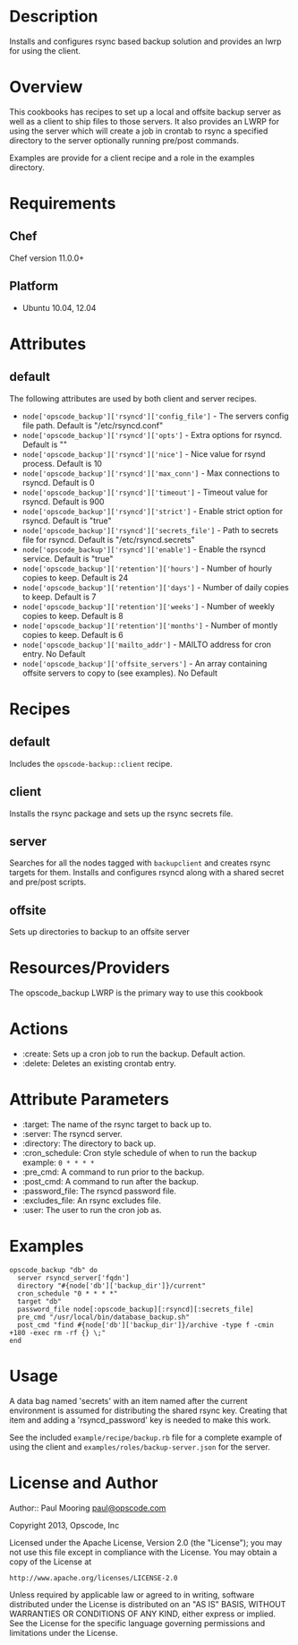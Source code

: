 Description
===========

Installs and configures rsync based backup solution and provides an lwrp for using the client.

Overview
========

This cookbooks has recipes to set up a local and offsite backup server as well as a client to ship files to those servers.  It also provides an LWRP for using the server which will create a job in crontab to rsync a specified directory to the server optionally running pre/post commands.

Examples are provide for a client recipe and a role in the examples directory.

Requirements
============

Chef
----

Chef version 11.0.0+

Platform
--------

* Ubuntu 10.04, 12.04

Attributes
==========

default
-------

The following attributes are used by both client and server recipes.

* `node['opscode_backup']['rsyncd']['config_file']` - The servers config file path. Default is "/etc/rsyncd.conf"
* `node['opscode_backup']['rsyncd']['opts']` - Extra options for rsyncd. Default is ""
* `node['opscode_backup']['rsyncd']['nice']` - Nice value for rsynd process. Default is 10
* `node['opscode_backup']['rsyncd']['max_conn']` - Max connections to rsyncd. Default is 0
* `node['opscode_backup']['rsyncd']['timeout']` - Timeout value for rsyncd. Default is 900
* `node['opscode_backup']['rsyncd']['strict']` - Enable strict option for rsyncd. Default is "true"
* `node['opscode_backup']['rsyncd']['secrets_file']` - Path to secrets file for rsyncd. Default is "/etc/rsyncd.secrets"
* `node['opscode_backup']['rsyncd']['enable']` - Enable the rsyncd service. Default is "true"
* `node['opscode_backup']['retention']['hours']` - Number of hourly copies to keep. Default is 24
* `node['opscode_backup']['retention']['days']` - Number of daily copies to keep. Default is 7
* `node['opscode_backup']['retention']['weeks']` - Number of weekly copies to keep. Default is 8
* `node['opscode_backup']['retention']['months']` - Number of montly copies to keep. Default is 6
* `node['opscode_backup']['mailto_addr']` - MAILTO address for cron entry. No Default
* `node['opscode_backup']['offsite_servers']` - An array containing offsite servers to copy to (see examples). No Default

Recipes
=======

default
-------

Includes the `opscode-backup::client` recipe.

client
------

Installs the rsync package and sets up the rsync secrets file.

server
------

Searches for all the nodes tagged with `backupclient` and creates rsync targets for them.  Installs and configures rsyncd along with a shared secret and pre/post scripts.

offsite
-------

Sets up directories to backup to an offsite server

Resources/Providers
===================

The opscode_backup LWRP is the primary way to use this cookbook

# Actions

- :create: Sets up a cron job to run the backup. Default action.
- :delete: Deletes an existing crontab entry.

# Attribute Parameters

- :target: The name of the rsync target to back up to.
- :server: The rsyncd server.
- :directory: The directory to back up.
- :cron_schedule: Cron style schedule of when to run the backup example: `0 * * * *`
- :pre_cmd: A command to run prior to the backup.
- :post_cmd: A command to run after the backup.
- :password_file: The rsyncd password file.
- :excludes_file: An rsync excludes file.
- :user: The user to run the cron job as.


# Examples

    opscode_backup "db" do
      server rsyncd_server['fqdn']
      directory "#{node['db']['backup_dir']}/current"
      cron_schedule "0 * * * *"
      target "db"
      password_file node[:opscode_backup][:rsyncd][:secrets_file]
      pre_cmd "/usr/local/bin/database_backup.sh"
      post_cmd "find #{node['db']['backup_dir']}/archive -type f -cmin +180 -exec rm -rf {} \;"
    end

Usage
=====

A data bag named 'secrets' with an item named after the current environment is assumed for distributing the shared rsync key.  Creating that item and adding a 'rsyncd_password' key is needed to make this work.

See the included `example/recipe/backup.rb` file for a complete example of using the client and `examples/roles/backup-server.json` for the server.

License and Author
==================

Author:: Paul Mooring <paul@opscode.com>

Copyright 2013, Opscode, Inc

Licensed under the Apache License, Version 2.0 (the "License");
you may not use this file except in compliance with the License.
You may obtain a copy of the License at

    http://www.apache.org/licenses/LICENSE-2.0

Unless required by applicable law or agreed to in writing, software
distributed under the License is distributed on an "AS IS" BASIS,
WITHOUT WARRANTIES OR CONDITIONS OF ANY KIND, either express or implied.
See the License for the specific language governing permissions and
limitations under the License.
